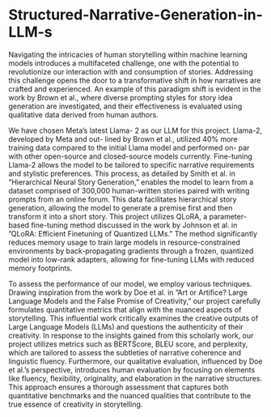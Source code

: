 # Structured-Narrative-Generation-in-LLM-s

Navigating the intricacies of human storytelling within machine learning models introduces a multifaceted challenge, one with the potential to revolutionize our interaction with and consumption of stories. Addressing this challenge opens the door to a transformative shift in how narratives are crafted and experienced. An example of this paradigm shift is evident in the work by Brown et al., where diverse prompting styles for story idea generation are investigated, and their effectiveness is evaluated using qualitative data derived from human authors.

We have chosen Meta’s latest Llama- 2 as our LLM for this project. Llama-2, developed by Meta and out- lined by Brown et al., utilized 40% more training data compared to the initial Llama model and performed on- par with other open-source and closed-source models currently. Fine-tuning Llama-2 allows the model to be tailored to specific narrative requirements and stylistic preferences. This process, as detailed by Smith et al. in ”Hierarchical Neural Story Generation,” enables the model to learn from a dataset comprised of 300,000 human-written stories paired with writing prompts from an online forum. This data facilitates hierarchical story generation, allowing the model to generate a premise first and then transform it into a short story. This project utilizes QLoRA, a parameter-based fine-tuning method discussed in the work by Johnson et al. in ”QLoRA: Efficient Finetuning of Quantized LLMs.” The method significantly reduces memory usage to train large models in resource-constrained environments by back-propagating gradients through a frozen, quantized model into low-rank adapters, allowing for fine-tuning LLMs with reduced memory footprints.

To assess the performance of our model, we employ various techniques. Drawing inspiration from the work by Doe et al. in ”Art or Artifice? Large Language Models and the False Promise of Creativity,” our project carefully formulates quantitative metrics that align with the nuanced aspects of storytelling. This influential work critically examines the creative outputs of Large Language Models (LLMs) and questions the authenticity of their creativity. In response to the insights gained from this scholarly work, our project utilizes metrics such as BERTScore, BLEU score, and perplexity, which are tailored to assess the subtleties of narrative coherence and linguistic fluency. Furthermore, our qualitative evaluation, influenced by Doe et al.’s perspective, introduces human evaluation by focusing on elements like fluency, flexibility, originality, and elaboration in the narrative structures. This approach ensures a thorough assessment that captures both quantitative benchmarks and the nuanced qualities that contribute to the true essence of creativity in storytelling.


